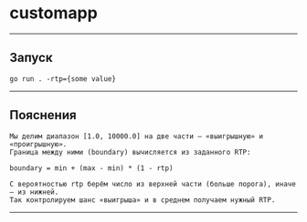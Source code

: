 # customapp

---

## Запуск 

```text
go run . -rtp={some value}
```

---

## Пояснения

```text
Мы делим диапазон [1.0, 10000.0] на две части — «выигрышную» и «проигрышную».
Граница между ними (boundary) вычисляется из заданного RTP:

boundary = min + (max - min) * (1 - rtp)

С вероятностью rtp берём число из верхней части (больше порога), иначе — из нижней.
Так контролируем шанс «выигрыша» и в среднем получаем нужный RTP.
```

---
